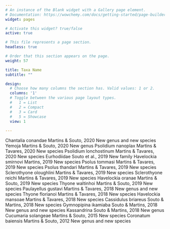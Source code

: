 ```yaml
---
# An instance of the Blank widget with a Gallery page element.
# Documentation: https://wowchemy.com/docs/getting-started/page-builder/
widget: pages

# Activate this widget? true/false
active: true

# This file represents a page section.
headless: true

# Order that this section appears on the page.
weight: 57

title: Taxa Name
subtitle: ""

design:
  # Choose how many columns the section has. Valid values: 1 or 2.
  columns: '1'
  # Toggle between the various page layout types.
  #   1 = List
  #   2 = Compact  
  #   3 = Card
  #   5 = Showcase
  view: 1
        
---
```

Chantalia conandae Martins & Souto, 2020 New genus and new species
Yemoja Martins & Souto, 2020 New genus
Psolidium nanoplax Martins & Tavares, 2020 New species
Psolidium lonchostinum Martins & Tavares, 2020 New species
Eurhodiidae Souto et al., 2019 New family
Havelockia smirnovi Martins, 2019 New species
Psolus tommasi Martins & Tavares, 2019 New species
Psolus thandari Martins & Tavares, 2019 New species
Sclerothyone oloughlini Martins & Tavares, 2019 New species
Sclerothyone reichi Martins & Tavares, 2019 New species
Havelockia oranae Martins & Souto, 2019 New species
Thyone waltinhoi Martins & Souto, 2019 New species
Paulayellus gustavi Martins & Tavares, 2018 New genus and new species
Thyone florianoi Martins & Tavares, 2018 New species
Havelockia mansoae Martins & Tavares, 2018 New species
Cassidulus briareus Souto & Martins, 2018 New species
Gymnopipina ikamiaba Souto & Martins, 2018 New genus and new species
Kassandrina Souto & Martins, 2018 New genus
Cucumaria solangeae Martins & Souto, 2015 New species
Coronatum baiensis Martins & Souto, 2012 New genus and new species
